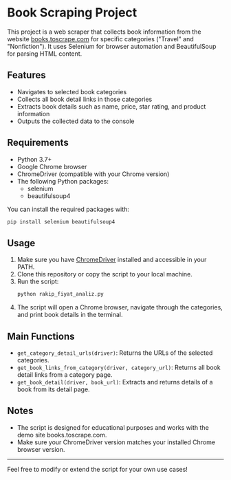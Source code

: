 # Book Scraping Project

This project is a web scraper that collects book information from the website [books.toscrape.com](https://books.toscrape.com/) for specific categories ("Travel" and "Nonfiction"). It uses Selenium for browser automation and BeautifulSoup for parsing HTML content.

## Features
- Navigates to selected book categories
- Collects all book detail links in those categories
- Extracts book details such as name, price, star rating, and product information
- Outputs the collected data to the console

## Requirements
- Python 3.7+
- Google Chrome browser
- ChromeDriver (compatible with your Chrome version)
- The following Python packages:
  - selenium
  - beautifulsoup4

You can install the required packages with:
```bash
pip install selenium beautifulsoup4
```

## Usage
1. Make sure you have [ChromeDriver](https://sites.google.com/chromium.org/driver/) installed and accessible in your PATH.
2. Clone this repository or copy the script to your local machine.
3. Run the script:
   ```bash
   python rakip_fiyat_analiz.py
   ```
4. The script will open a Chrome browser, navigate through the categories, and print book details in the terminal.

## Main Functions
- `get_category_detail_urls(driver)`: Returns the URLs of the selected categories.
- `get_book_links_from_category(driver, category_url)`: Returns all book detail links from a category page.
- `get_book_detail(driver, book_url)`: Extracts and returns details of a book from its detail page.

## Notes
- The script is designed for educational purposes and works with the demo site books.toscrape.com.
- Make sure your ChromeDriver version matches your installed Chrome browser version.

---
Feel free to modify or extend the script for your own use cases! 